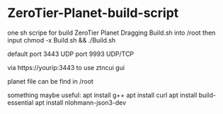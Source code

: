 # ZeroTier-Planet-build-script
one sh scripe for build ZeroTier Planet
Dragging Build.sh into /root then input chmod -x Build.sh && ./Build.sh


default port 3443 UDP
        port 9993 UDP/TCP
        
        

via https://yourip:3443 to use ztncui gui



planet file can be find in /root



something maybe useful:
apt install g++
apt install curl
apt install build-essential
apt install nlohmann-json3-dev
